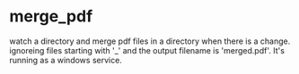 # merge_pdf
watch a directory and merge pdf files in a directory when there is a change. ignoreing files starting with 
'_' and the output filename is 'merged.pdf'. It's running as a windows service.
